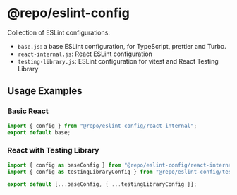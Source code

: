 # @repo/eslint-config

Collection of ESLint configurations:

- `base.js`: a base ESLint configuration, for TypeScript, prettier and Turbo.
- `react-internal.js`: React ESLint configuration
- `testing-library.js`: ESLint configuration for vitest and React Testing
  Library

## Usage Examples

### Basic React

```typescript
import { config } from "@repo/eslint-config/react-internal";
export default base;
```

### React with Testing Library

```typescript
import { config as baseConfig } from "@repo/eslint-config/react-internal";
import { config as testingLibraryConfig } from "@repo/eslint-config/testing-library";

export default [...baseConfig, { ...testingLibraryConfig }];
```
